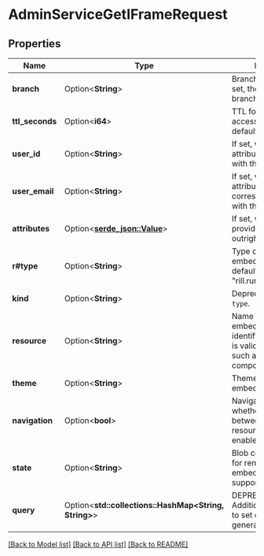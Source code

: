 # AdminServiceGetIFrameRequest

## Properties

Name | Type | Description | Notes
------------ | ------------- | ------------- | -------------
**branch** | Option<**String**> | Branch to embed. If not set, the production branch is used. | [optional]
**ttl_seconds** | Option<**i64**> | TTL for the iframe's access token. If not set, defaults to 24 hours. | [optional]
**user_id** | Option<**String**> | If set, will use the attributes of the user with this ID. | [optional]
**user_email** | Option<**String**> | If set, will generate attributes corresponding to a user with this email. | [optional]
**attributes** | Option<[**serde_json::Value**](.md)> | If set, will use the provided attributes outright. | [optional]
**r#type** | Option<**String**> | Type of resource to embed. If not set, defaults to \"rill.runtime.v1.Explore\". | [optional]
**kind** | Option<**String**> | Deprecated: Alias for `type`. | [optional]
**resource** | Option<**String**> | Name of the resource to embed. This should identify a resource that is valid for embedding, such as a dashboard or component. | [optional]
**theme** | Option<**String**> | Theme to use for the embedded resource. | [optional]
**navigation** | Option<**bool**> | Navigation denotes whether navigation between different resources should be enabled in the embed. | [optional]
**state** | Option<**String**> | Blob containing UI state for rendering the initial embed. Not currently supported. | [optional]
**query** | Option<**std::collections::HashMap<String, String>**> | DEPRECATED: Additional parameters to set outright in the generated URL query. | [optional]

[[Back to Model list]](../README.md#documentation-for-models) [[Back to API list]](../README.md#documentation-for-api-endpoints) [[Back to README]](../README.md)


